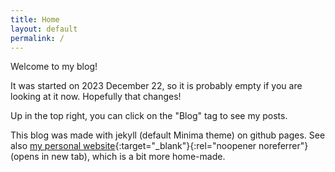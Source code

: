```yaml
---
title: Home
layout: default
permalink: /
---
```


Welcome to my blog!

It was started on 2023 December 22, so it is probably empty if you are looking at it now. Hopefully that changes!

Up in the top right, you can click on the "Blog" tag to see my posts.

This blog was made with jekyll (default Minima theme) on github pages. See also [my personal website](https://abourque72.github.io){:target="_blank"}{:rel="noopener noreferrer"} (opens in new tab), which is a bit more home-made.